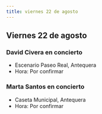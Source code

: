 ```yaml
---
title: viernes 22 de agosto
---
```


## Viernes 22 de agosto

### David Civera en concierto 
- Escenario Paseo Real, Antequera
- Hora: Por confirmar

### Marta Santos en concierto 
- Caseta Municipal, Antequera
- Hora: Por confirmar
